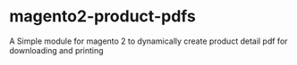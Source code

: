 # magento2-product-pdfs
A Simple module for magento 2 to dynamically create product detail pdf for downloading and printing 
